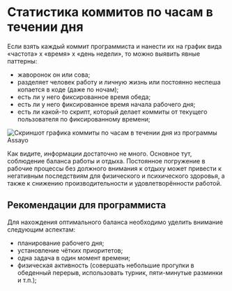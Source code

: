 [short]:# "Пытаемся понять кто ты: жаворонок или сова?"
[tags]:# "git, bitbucket, gitlab, log, stat, statistic, гит, лог, статистика, анализ, коммиты, по часам, жаворонок, сова"
[recommendations]:# "task_list, team_employee"
[youtube]:# "mqfu-ea3jao"

# Статистика коммитов по часам в течении дня

Если взять каждый коммит программиста и нанести их на график вида «частота» x «время» х «день недели», то можно выявить явные паттерны:

- жаворонок он или сова;
- разделяет человек работу и личную жизнь или постоянно неспеша копается в коде (даже по ночам);
- есть ли у него фиксированное время обеда;
- есть ли у него фиксированное время начала рабочего дня;
- есть ли какой-то скрипт, который делает коммиты от текущего пользователя по фиксированному времени;

<img src="../../../assets/images/assayo/team_hours.png" title="Скриншот графика коммиты по часам в течении дня из программы Assayo" />

Как видите, информации достаточно не много. Основное тут, соблюдение баланса работы и отдыха. Постоянное погружение в рабочие процессы без должного внимания к отдыху может привести к негативным последствиям для физического и психического здоровья, а также к снижению производительности и удовлетворённости работой.

## Рекомендации для программиста

Для нахождения оптимального баланса необходимо уделить внимание следующим аспектам:
- планирование рабочего дня;
- установление чётких приоритетов;
- одна задача в один момент времени;
- физическая активность (совершать небольшие прогулки в обеденный перерыв, использовать турник, пяти-минутые разминки и т.п.);
